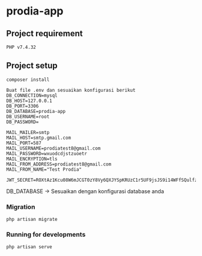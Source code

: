 # prodia-app

## Project requirement
```
PHP v7.4.32
```

## Project setup
```
composer install
```

```
Buat file .env dan sesuaikan konfigurasi berikut
DB_CONNECTION=mysql
DB_HOST=127.0.0.1
DB_PORT=3306
DB_DATABASE=prodia-app
DB_USERNAME=root
DB_PASSWORD=

MAIL_MAILER=smtp
MAIL_HOST=smtp.gmail.com
MAIL_PORT=587
MAIL_USERNAME=prodiatest8@gmail.com
MAIL_PASSWORD=wxuodcdjstzuoetr
MAIL_ENCRYPTION=tls
MAIL_FROM_ADDRESS=prodiatest8@gmail.com
MAIL_FROM_NAME="Test Prodia"

JWT_SECRET=ROXtAz1Kcu08W6mJCGT0zY8Vy6QXJYSpKRUzC1r5UF9jsJS9i14WFfSQulfzks8X
```

DB_DATABASE  -> Sesuaikan dengan konfigurasi database anda

### Migration
```
php artisan migrate
```

### Running for developments
```
php artisan serve
```

